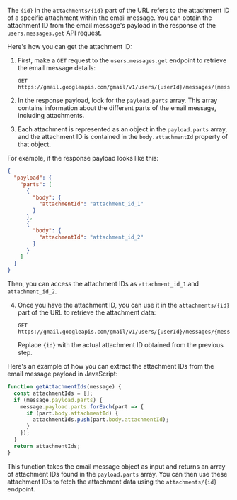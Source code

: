 The `{id}` in the `attachments/{id}` part of the URL refers to the attachment ID of a specific attachment within the email message. You can obtain the attachment ID from the email message's payload in the response of the `users.messages.get` API request.

Here's how you can get the attachment ID:

1. First, make a `GET` request to the `users.messages.get` endpoint to retrieve the email message details:

   ```
   GET https://gmail.googleapis.com/gmail/v1/users/{userId}/messages/{messageId}
   ```

2. In the response payload, look for the `payload.parts` array. This array contains information about the different parts of the email message, including attachments.

3. Each attachment is represented as an object in the `payload.parts` array, and the attachment ID is contained in the `body.attachmentId` property of that object.

For example, if the response payload looks like this:

```json
{
  "payload": {
    "parts": [
      {
        "body": {
          "attachmentId": "attachment_id_1"
        }
      },
      {
        "body": {
          "attachmentId": "attachment_id_2"
        }
      }
    ]
  }
}
```

Then, you can access the attachment IDs as `attachment_id_1` and `attachment_id_2`.

4. Once you have the attachment ID, you can use it in the `attachments/{id}` part of the URL to retrieve the attachment data:

   ```
   GET https://gmail.googleapis.com/gmail/v1/users/{userId}/messages/{messageId}/attachments/{id}
   ```

   Replace `{id}` with the actual attachment ID obtained from the previous step.

Here's an example of how you can extract the attachment IDs from the email message payload in JavaScript:

```javascript
function getAttachmentIds(message) {
  const attachmentIds = [];
  if (message.payload.parts) {
    message.payload.parts.forEach(part => {
      if (part.body.attachmentId) {
        attachmentIds.push(part.body.attachmentId);
      }
    });
  }
  return attachmentIds;
}
```

This function takes the email message object as input and returns an array of attachment IDs found in the `payload.parts` array. You can then use these attachment IDs to fetch the attachment data using the `attachments/{id}` endpoint.